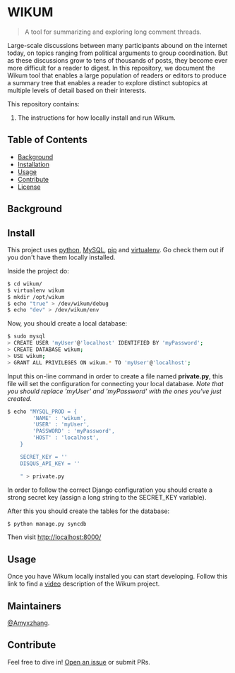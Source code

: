 # WIKUM



> A tool for summarizing and exploring long comment threads.

Large-scale discussions between many participants abound on the internet today, on topics ranging from political arguments to group coordination. But as these discussions grow to tens of thousands of posts, they become ever more difficult for a reader to digest. In this repository, we document the Wikum tool that enables a large population of readers or editors to produce a summary tree that enables a reader to explore distinct subtopics at multiple levels of detail based on their interests.




This repository contains:


1. The instructions for how locally install and run Wikum.



## Table of Contents

- [Background](#background)
- [Installation](#install)
- [Usage](#usage)
- [Contribute](#contribute)
- [License](#license)

## Background


## Install

This project uses [python](https://www.python.org/downloads/), [MySQL](https://www.mysql.com/downloads/), [pip](https://pip.pypa.io/en/stable/installing/) and [virtualenv](https://virtualenv.pypa.io/en/stable/installation/). Go check them out if you don't have them locally installed.


Inside the project do:

```sh
$ cd wikum/
$ virtualenv wikum
$ mkdir /opt/wikum
$ echo "true" > /dev/wikum/debug
$ echo "dev" > /dev/wikum/env

```

Now, you should create a local database:

```sh
$ sudo mysql
> CREATE USER 'myUser'@'localhost' IDENTIFIED BY 'myPassword';
> CREATE DATABASE wikum;
> USE wikum;
> GRANT ALL PRIVILEGES ON wikum.* TO 'myUser'@'localhost';

```

Input this on-line command in order to create a file named **private.py**, this file will set the configuration for connecting your local database. 
*Note that you should replace 'myUser' and 'myPassword' with the ones you've just created*.

```sh
$ echo "MYSQL_PROD = {
        'NAME' : 'wikum',
        'USER' : 'myUser',
        'PASSWORD' : 'myPassword',
        'HOST' : 'localhost',  
    }

    SECRET_KEY = ''
    DISQUS_API_KEY = ''

    " > private.py
```

In order to follow the correct Django configuration you should create a strong secret key (assign a long string to the SECRET_KEY variable).

After this you should create the tables for the database:

```sh
$ python manage.py syncdb
```

Then visit [http://localhost:8000/](http://localhost:8000/)


## Usage

Once you have Wikum locally installed you can start developing. 
Follow this link to find a [video](#usage) description of the Wikum project.


## Maintainers

[@Amyxzhang](https://github.com/amyxzhang).

## Contribute

Feel free to dive in! [Open an issue](https://github.com/amyxzhang/wikum/issues/new) or submit PRs.


